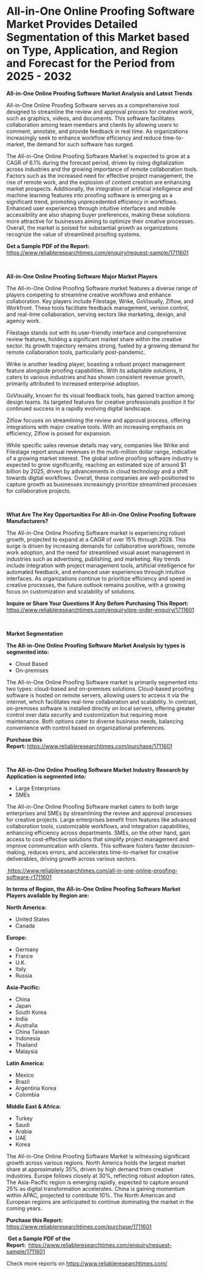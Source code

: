 <p><h1>All-in-One Online Proofing Software Market Provides Detailed Segmentation of this Market based on Type, Application, and Region and Forecast for the Period from 2025 - 2032</h1></p><p><strong>All-in-One Online Proofing Software Market Analysis and Latest Trends</strong></p>
<p><p>All-in-One Online Proofing Software serves as a comprehensive tool designed to streamline the review and approval process for creative work, such as graphics, videos, and documents. This software facilitates collaboration among team members and clients by allowing users to comment, annotate, and provide feedback in real time. As organizations increasingly seek to enhance workflow efficiency and reduce time-to-market, the demand for such software has surged.</p><p>The All-in-One Online Proofing Software Market is expected to grow at a CAGR of 6.1% during the forecast period, driven by rising digitalization across industries and the growing importance of remote collaboration tools. Factors such as the increased need for effective project management, the rise of remote work, and the explosion of content creation are enhancing market prospects. Additionally, the integration of artificial intelligence and machine learning features into proofing software is emerging as a significant trend, promoting unprecedented efficiency in workflows. Enhanced user experiences through intuitive interfaces and mobile accessibility are also shaping buyer preferences, making these solutions more attractive for businesses aiming to optimize their creative processes. Overall, the market is poised for substantial growth as organizations recognize the value of streamlined proofing systems.</p></p>
<p><strong>Get a Sample PDF of the Report:&nbsp;</strong> <a href="https://www.reliableresearchtimes.com/enquiry/request-sample/1711601?utm_campaign=3059&utm_medium=2&utm_source=Github&utm_content=ia&utm_term=27032025&utm_id=all-in-one-online-proofing-software">https://www.reliableresearchtimes.com/enquiry/request-sample/1711601</a></p>
<p>&nbsp;</p>
<p><strong>All-in-One Online Proofing Software Major Market Players</strong></p>
<p><p>The All-in-One Online Proofing Software market features a diverse range of players competing to streamline creative workflows and enhance collaboration. Key players include Filestage, Wrike, GoVisually, Ziflow, and Workfront. These tools facilitate feedback management, version control, and real-time collaboration, serving sectors like marketing, design, and agency work.</p><p>Filestage stands out with its user-friendly interface and comprehensive review features, holding a significant market share within the creative sector. Its growth trajectory remains strong, fueled by a growing demand for remote collaboration tools, particularly post-pandemic. </p><p>Wrike is another leading player, boasting a robust project management feature alongside proofing capabilities. With its adaptable solutions, it caters to various industries and has shown consistent revenue growth, primarily attributed to increased enterprise adoption.</p><p>GoVisually, known for its visual feedback tools, has gained traction among design teams. Its targeted features for creative professionals position it for continued success in a rapidly evolving digital landscape.</p><p>Ziflow focuses on streamlining the review and approval process, offering integrations with major creative tools. With an increasing emphasis on efficiency, Ziflow is poised for expansion.</p><p>While specific sales revenue details may vary, companies like Wrike and Filestage report annual revenues in the multi-million dollar range, indicative of a growing market interest. The global online proofing software industry is expected to grow significantly, reaching an estimated size of around $1 billion by 2025, driven by advancements in cloud technology and a shift towards digital workflows. Overall, these companies are well-positioned to capture growth as businesses increasingly prioritize streamlined processes for collaborative projects.</p></p>
<p>&nbsp;</p>
<p><strong>What Are The Key Opportunities For All-in-One Online Proofing Software Manufacturers?</strong></p>
<p><p>The All-in-One Online Proofing Software market is experiencing robust growth, projected to expand at a CAGR of over 15% through 2028. This surge is driven by increasing demands for collaborative workflows, remote work adoption, and the need for streamlined visual asset management in industries such as advertising, publishing, and marketing. Key trends include integration with project management tools, artificial intelligence for automated feedback, and enhanced user experiences through intuitive interfaces. As organizations continue to prioritize efficiency and speed in creative processes, the future outlook remains positive, with a growing focus on customization and scalability of solutions.</p></p>
<p><strong>Inquire or Share Your Questions If Any Before Purchasing This Report:</strong> <a href="https://www.reliableresearchtimes.com/enquiry/pre-order-enquiry/1711601?utm_campaign=3059&utm_medium=2&utm_source=Github&utm_content=ia&utm_term=27032025&utm_id=all-in-one-online-proofing-software">https://www.reliableresearchtimes.com/enquiry/pre-order-enquiry/1711601</a></p>
<p>&nbsp;</p>
<p><strong>Market Segmentation</strong></p>
<p><strong>The All-in-One Online Proofing Software Market Analysis by types is segmented into:</strong></p>
<p><ul><li>Cloud Based</li><li>On-premises</li></ul></p>
<p><p>The All-in-One Online Proofing Software market is primarily segmented into two types: cloud-based and on-premises solutions. Cloud-based proofing software is hosted on remote servers, allowing users to access it via the internet, which facilitates real-time collaboration and scalability. In contrast, on-premises software is installed directly on local servers, offering greater control over data security and customization but requiring more maintenance. Both options cater to diverse business needs, balancing convenience with control based on organizational preferences.</p></p>
<p><strong>Purchase this Report:&nbsp;</strong><a href="https://www.reliableresearchtimes.com/purchase/1711601?utm_campaign=3059&utm_medium=2&utm_source=Github&utm_content=ia&utm_term=27032025&utm_id=all-in-one-online-proofing-software">https://www.reliableresearchtimes.com/purchase/1711601</a></p>
<p>&nbsp;</p>
<p><strong>The All-in-One Online Proofing Software Market Industry Research by Application is segmented into:</strong></p>
<p><ul><li>Large Enterprises</li><li>SMEs</li></ul></p>
<p><p>The All-in-One Online Proofing Software market caters to both large enterprises and SMEs by streamlining the review and approval processes for creative projects. Large enterprises benefit from features like advanced collaboration tools, customizable workflows, and integration capabilities, enhancing efficiency across departments. SMEs, on the other hand, gain access to cost-effective solutions that simplify project management and improve communication with clients. This software fosters faster decision-making, reduces errors, and accelerates time-to-market for creative deliverables, driving growth across various sectors.</p></p>
<p><a href="https://www.reliableresearchtimes.com/all-in-one-online-proofing-software-r1711601?utm_campaign=3059&utm_medium=2&utm_source=Github&utm_content=ia&utm_term=27032025&utm_id=all-in-one-online-proofing-software">&nbsp;https://www.reliableresearchtimes.com/all-in-one-online-proofing-software-r1711601</a></p>
<p><strong>In terms of Region, the All-in-One Online Proofing Software Market Players available by Region are:</strong></p>
<p>
    <p> <strong> North America: </strong>
        <ul>
            <li>United States</li>
            <li>Canada</li>
        </ul>
        </p> 
    <p> <strong> Europe: </strong>
        <ul>
            <li>Germany</li>
            <li>France</li>
            <li>U.K.</li>
            <li>Italy</li>
            <li>Russia</li>
        </ul>
        </p> 
    <p> <strong> Asia-Pacific: </strong>
        <ul>
            <li>China</li>
            <li>Japan</li>
            <li>South Korea</li>
            <li>India</li>
            <li>Australia</li>
            <li>China Taiwan</li>
            <li>Indonesia</li>
            <li>Thailand</li>
            <li>Malaysia</li>
        </ul>
        </p> 
    <p> <strong> Latin America: </strong>
        <ul>
            <li>Mexico</li>
            <li>Brazil</li>
            <li>Argentina Korea</li>
            <li>Colombia</li>
        </ul>
        </p> 
    <p> <strong> Middle East & Africa: </strong>
        <ul>
            <li>Turkey</li>
            <li>Saudi</li>
            <li>Arabia</li>
            <li>UAE</li>
            <li>Korea</li>
        </ul>
    </p>
    </p>
<p><p>The All-in-One Online Proofing Software Market is witnessing significant growth across various regions. North America holds the largest market share at approximately 35%, driven by high demand from creative industries. Europe follows closely at 30%, reflecting robust adoption rates. The Asia-Pacific region is emerging rapidly, expected to capture around 25% as digital transformation accelerates. China is gaining momentum within APAC, projected to contribute 10%. The North American and European regions are anticipated to continue dominating the market in the coming years.</p></p>
<p><strong>Purchase this Report: </strong><a href="https://www.reliableresearchtimes.com/purchase/1711601?utm_campaign=3059&utm_medium=2&utm_source=Github&utm_content=ia&utm_term=27032025&utm_id=all-in-one-online-proofing-software">https://www.reliableresearchtimes.com/purchase/1711601</a></p>
<p>&nbsp;<strong>Get a Sample PDF of the Report:&nbsp;&nbsp;</strong><a href="https://www.reliableresearchtimes.com/enquiry/request-sample/1711601?utm_campaign=3059&utm_medium=2&utm_source=Github&utm_content=ia&utm_term=27032025&utm_id=all-in-one-online-proofing-software">https://www.reliableresearchtimes.com/enquiry/request-sample/1711601</a></p>
<p><strong></strong></p>
<p>Check more reports on <a href="https://www.reliableresearchtimes.com/?utm_campaign=3059&utm_medium=2&utm_source=Github&utm_content=ia&utm_term=27032025&utm_id=all-in-one-online-proofing-software">https://www.reliableresearchtimes.com/</a></p>
